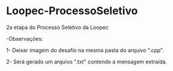 # Loopec-ProcessoSeletivo
2a etapa do Processo Seletivo da Loopec

-Observações:

1- Deixar imagem do desafio na mesma pasta do arquivo ".cpp".

2- Será gerado um arquivo ".txt" contendo a mensagem extraída.
